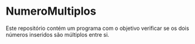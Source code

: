 # NumeroMultiplos

Este repositório contém um programa com o objetivo verificar se os dois números inseridos são múltiplos entre si.
